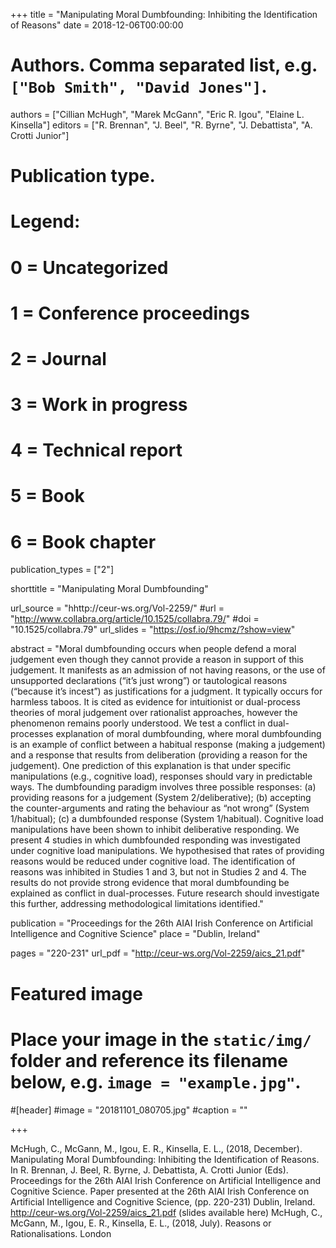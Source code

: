 +++
title = "Manipulating Moral Dumbfounding: Inhibiting the Identification of Reasons"
date = 2018-12-06T00:00:00

# Authors. Comma separated list, e.g. `["Bob Smith", "David Jones"]`.
authors = ["Cillian McHugh", "Marek McGann", "Eric R. Igou", "Elaine L. Kinsella"]
editors = ["R. Brennan", "J. Beel", "R. Byrne", "J. Debattista", "A. Crotti Junior"]

# Publication type.
# Legend:
# 0 = Uncategorized
# 1 = Conference proceedings
# 2 = Journal
# 3 = Work in progress
# 4 = Technical report
# 5 = Book
# 6 = Book chapter
publication_types = ["2"]

shorttitle = "Manipulating Moral Dumbfounding"

url_source = "hhttp://ceur-ws.org/Vol-2259/"
#url = "http://www.collabra.org/article/10.1525/collabra.79/"
#doi = "10.1525/collabra.79"
url_slides = "https://osf.io/9hcmz/?show=view"

abstract = "Moral  dumbfounding  occurs  when  people  defend  a  moral judgement even though they cannot provide a reason in support of this judgement. It manifests as an admission of not having reasons, or the use of unsupported declarations (“it’s just wrong”) or tautological reasons (“because it’s incest”) as justifications for a judgment. It typically occurs for harmless taboos. It is cited as evidence for intuitionist or dual-process theories  of  moral  judgement  over  rationalist  approaches,  however the phenomenon  remains  poorly  understood.  We  test  a  conflict  in  dual- processes explanation of moral dumbfounding, where moral dumbfounding is an example of conflict between a habitual response (making a judgement) and  a  response  that  results  from  deliberation  (providing  a  reason  for the judgement). One prediction of this explanation is that under specific manipulations (e.g., cognitive load), responses should vary in predictable ways. The dumbfounding paradigm involves three possible responses: (a) providing reasons for a judgement (System 2/deliberative); (b) accepting the counter-arguments and rating the behaviour as “not wrong” (System 1/habitual); (c) a dumbfounded response (System 1/habitual). Cognitive load manipulations have been shown to inhibit deliberative responding. We present 4 studies in which dumbfounded responding was investigated under cognitive load manipulations. We hypothesised that rates of providing reasons  would  be  reduced  under  cognitive  load.  The  identification  of reasons  was  inhibited  in  Studies  1  and  3,  but  not  in  Studies  2  and  4. The results do not provide strong evidence that moral dumbfounding be explained as conflict in dual-processes. Future research should investigate this further, addressing methodological limitations identified."

publication = "Proceedings for the 26th AIAI Irish Conference on Artificial Intelligence and Cognitive Science"
place = "Dublin, Ireland"

pages = "220-231"
url_pdf = "http://ceur-ws.org/Vol-2259/aics_21.pdf"

# Featured image
# Place your image in the `static/img/` folder and reference its filename below, e.g. `image = "example.jpg"`.
#[header]
#image = "20181101_080705.jpg"
#caption = ""

+++


McHugh, C., McGann, M., Igou, E. R., Kinsella, E. L., (2018, December). Manipulating Moral Dumbfounding: Inhibiting the Identification of Reasons. In R. Brennan, J. Beel, R. Byrne, J.
Debattista, A. Crotti Junior (Eds). Proceedings for the 26th AIAI Irish Conference on Artificial
Intelligence and Cognitive Science. Paper presented at the 26th AIAI Irish Conference on Artificial
Intelligence
 and
 Cognitive
 Science,
 (pp.
 220-231)
 Dublin,
 Ireland.
http://ceur-ws.org/Vol-2259/aics_21.pdf (slides available here)
McHugh, C., McGann, M., Igou, E. R., Kinsella, E. L., (2018, July). Reasons or Rationalisations. London
